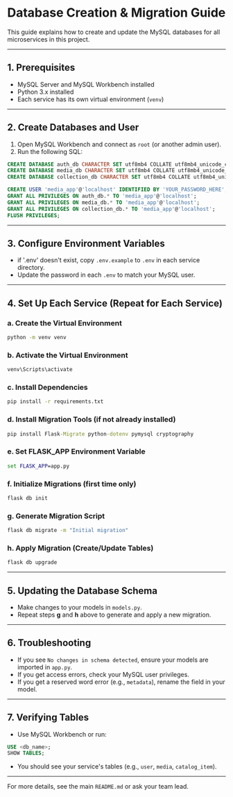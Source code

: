 # Database Creation & Migration Guide

This guide explains how to create and update the MySQL databases for all microservices in this project.

---

## 1. Prerequisites
- MySQL Server and MySQL Workbench installed
- Python 3.x installed
- Each service has its own virtual environment (`venv`)

---

## 2. Create Databases and User

1. Open MySQL Workbench and connect as `root` (or another admin user).
2. Run the following SQL:

```sql
CREATE DATABASE auth_db CHARACTER SET utf8mb4 COLLATE utf8mb4_unicode_ci;
CREATE DATABASE media_db CHARACTER SET utf8mb4 COLLATE utf8mb4_unicode_ci;
CREATE DATABASE collection_db CHARACTER SET utf8mb4 COLLATE utf8mb4_unicode_ci;

CREATE USER 'media_app'@'localhost' IDENTIFIED BY 'YOUR_PASSWORD_HERE';
GRANT ALL PRIVILEGES ON auth_db.* TO 'media_app'@'localhost';
GRANT ALL PRIVILEGES ON media_db.* TO 'media_app'@'localhost';
GRANT ALL PRIVILEGES ON collection_db.* TO 'media_app'@'localhost';
FLUSH PRIVILEGES;
```

---

## 3. Configure Environment Variables

- if '.env' doesn't exist, copy `.env.example` to `.env` in each service directory.
- Update the password in each `.env` to match your MySQL user.
---

## 4. Set Up Each Service (Repeat for Each Service)

### a. Create the Virtual Environment
```cmd
python -m venv venv
```

### b. Activate the Virtual Environment
```cmd
venv\Scripts\activate
```

### c. Install Dependencies
```cmd
pip install -r requirements.txt
```

### d. Install Migration Tools (if not already installed)
```cmd
pip install Flask-Migrate python-dotenv pymysql cryptography
```

### e. Set FLASK_APP Environment Variable
```cmd
set FLASK_APP=app.py
```

### f. Initialize Migrations (first time only)
```cmd
flask db init
```

### g. Generate Migration Script
```cmd
flask db migrate -m "Initial migration"
```

### h. Apply Migration (Create/Update Tables)
```cmd
flask db upgrade
```

---

## 5. Updating the Database Schema
- Make changes to your models in `models.py`.
- Repeat steps **g** and **h** above to generate and apply a new migration.

---

## 6. Troubleshooting
- If you see `No changes in schema detected`, ensure your models are imported in `app.py`.
- If you get access errors, check your MySQL user privileges.
- If you get a reserved word error (e.g., `metadata`), rename the field in your model.

---

## 7. Verifying Tables
- Use MySQL Workbench or run:
```sql
USE <db_name>;
SHOW TABLES;
```
- You should see your service's tables (e.g., `user`, `media`, `catalog_item`).

---

For more details, see the main `README.md` or ask your team lead.
